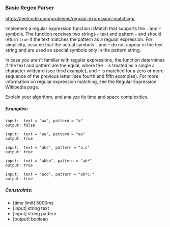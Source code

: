 ### Basic Regex Parser
https://leetcode.com/problems/regular-expression-matching/

Implement a regular expression function isMatch that supports the `.` and `*` symbols. The function receives two strings - text and pattern - and should return `true` if the text matches the pattern as a regular expression. For simplicity, assume that the actual symbols `.` and `*` do not appear in the text string and are used as special symbols only in the pattern string.

In case you aren't familiar with regular expressions, the function determines if the text and pattern are the equal, where the `.` is treated as a single a character wildcard (see third example), and `*` is matched for a zero or more sequence of the previous letter (see fourth and fifth examples). For more information on regular expression matching, see the Regular Expression Wikipedia page.

Explain your algorithm, and analyze its time and space complexities.

##### Examples:
```
input:  text = "aa", pattern = "a"
output: false

input:  text = "aa", pattern = "aa"
output: true

input:  text = "abc", pattern = "a.c"
output: true

input:  text = "abbb", pattern = "ab*"
output: true

input:  text = "acd", pattern = "ab*c."
output: true
```

##### Constraints:
* [time limit] 5000ms
* [input] string text
* [input] string pattern
* [output] boolean
